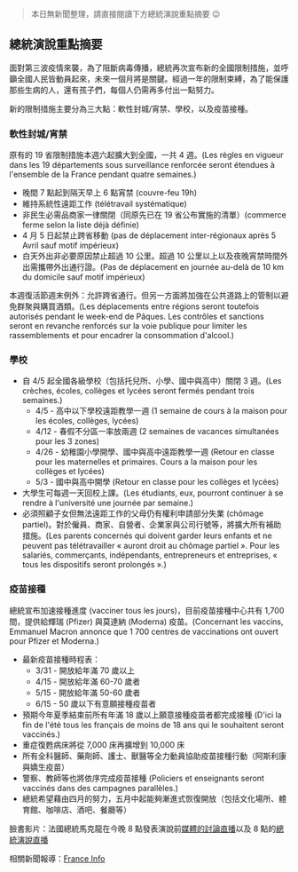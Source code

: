 > 本日無新聞整理，請直接閱讀下方總統演說重點摘要 😉

## 總統演說重點摘要

面對第三波疫情來襲，為了阻斷病毒傳播，總統再次宣布新的全國限制措施，並呼籲全國人民皆動員起來，未來一個月將是關鍵。經過一年的限制束縛，為了能保護那些生病的人，還有孩子們，每個人仍需再多付出一點努力。

新的限制措施主要分為三大點：軟性封城/宵禁、學校，以及疫苗接種。

### 軟性封城/宵禁

原有的 19 省限制措施本週六起擴大到全國，一共 4 週。(Les règles en vigueur dans les 19 départements sous surveillance renforcée seront étendues à l'ensemble de la France pendant quatre semaines.)

- 晚間 7 點起到隔天早上 6 點宵禁 (couvre-feu 19h)
- 維持系統性遠距工作 (télétravail systématique)
- 非民生必需品商家一律關閉（同原先已在 19 省公布實施的清單）(commerce ferme selon la liste déjà définie)
- 4 月 5 日起禁止跨省移動 (pas de déplacement inter-régionaux après 5 Avril sauf motif impérieux)
- 白天外出非必要原因禁止超過 10 公里。超過 10 公里以上以及夜晚宵禁時間外出需攜帶外出通行證。(Pas de déplacement en journée au-delà de 10 km du domicile sauf motif impérieux)

<div className="comment_block">本週復活節週末例外：允許跨省通行。但另一方面將加強在公共道路上的管制以避免群聚與購買酒類。(Les déplacements entre régions seront toutefois autorisés pendant le week-end de Pâques. Les contrôles et sanctions seront en revanche renforcés sur la voie publique pour limiter les rassemblements et pour encadrer la consommation d'alcool.)</div>

### 學校

- 自 4/5 起全國各級學校（包括托兒所、小學、國中與高中）關閉 3 週。(Les crèches, écoles, collèges et lycées seront fermés pendant trois semaines.)
  - 4/5 - 高中以下學校遠距教學一週 (1 semaine de cours à la maison pour les écoles, collèges, lycées)
  - 4/12 - 春假不分區一率放兩週 (2 semaines de vacances simultanées pour les 3 zones)
  - 4/26 - 幼稚園小學開學、國中與高中遠距教學一週 (Retour en classe pour les maternelles et primaires. Cours a la maison pour les collèges et lycées)
  - 5/3 - 國中與高中開學 (Retour en classe pour les collèges et lycées)
- 大學生可每週一天回校上課。(Les étudiants, eux, pourront continuer à se rendre à l'université une journée par semaine.)
- 必須照顧子女但無法遠距工作的父母仍有權利申請部分失業 (chômage partiel)。對於僱員、商家、自營者、企業家與公司行號等，將擴大所有補助措施。(Les parents concernés qui doivent garder leurs enfants et ne peuvent pas télétravailler « auront droit au chômage partiel ». Pour les salariés, commerçants, indépendants, entrepreneurs et entreprises, « tous les dispositifs seront prolongés ».)

### 疫苗接種

總統宣布加速接種進度 (vacciner tous les jours)，目前疫苗接種中心共有 1,700 間，提供給輝瑞 (Pfizer) 與莫達納 (Moderna) 疫苗。(Concernant les vaccins, Emmanuel Macron annonce que 1 700 centres de vaccinations ont ouvert pour Pfizer et Moderna.)

- 最新疫苗接種時程表：
  - 3/31 - 開放給年滿 70 歲以上
  - 4/15 - 開放給年滿 60-70 歲者
  - 5/15 - 開放給年滿 50-60 歲者
  - 6/15 - 50 歲以下有意願接種疫苗者
- 預期今年夏季結束前所有年滿 18 歲以上願意接種疫苗者都完成接種 (D'ici la fin de l'été tous les français de moins de 18 ans qui le souhaitent seront vaccinés.)
- 重症復甦病床將從 7,000 床再擴增到 10,000 床
- 所有全科醫師、藥劑師、護士、獸醫等全力動員協助疫苗接種行動（阿斯利康與嬌生疫苗）
- 警察、教師等也將依序完成疫苗接種 (Policiers et enseignants seront vaccinés dans des campagnes parallèles.)
- 總統希望藉由四月的努力，五月中起能夠漸進式恢復開放（包括文化場所、體育館、咖啡店、酒吧、餐廳等）

臉書影片：法國總統馬克龍在今晚 8 點發表演說前[媒體的討論直播](https://www.facebook.com/groups/279746385504501/permalink/2424363847709400/)以及 8 點的[總統演說直播](https://www.facebook.com/groups/279746385504501/permalink/2424796784332773/)

相關新聞報導：[France Info](https://tinyurl.com/yfrwutuh)